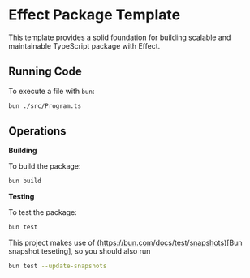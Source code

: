 # Effect Package Template

This template provides a solid foundation for building scalable and maintainable TypeScript package with Effect.

## Running Code

To execute a file with `bun`:

```sh
bun ./src/Program.ts
```

## Operations

**Building**

To build the package:

```sh
bun build
```

**Testing**

To test the package:

```sh
bun test
```

This project makes use of (https://bun.com/docs/test/snapshots)[Bun snapshot teseting], so you should also run

```sh
bun test --update-snapshots
```
